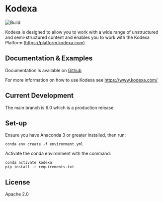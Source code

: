 # Kodexa

![Build](https://github.com/kodexa-ai/kodexa/workflows/Python%20Package%20Using%20Anaconda/badge.svg)

Kodexa is designed to allow you to work with a wide range of unstructured and semi-structured content and enables you to work with the Kodexa Platform (https://platform.kodexa.com).

## Documentation & Examples

Documentation is available on [Github](https://docs.kodexa.com)

For more information on how to use Kodexa see https://www.kodexa.com/

## Current Development

The main branch is 6.0 which is a production release.

## Set-up

Ensure you have Anaconda 3 or greater installed, then run:

    conda env create -f environment.yml 

Activate the conda environment with the command:

    conda activate kodexa
    pip install -r requirements.txt

## License

Apache 2.0
